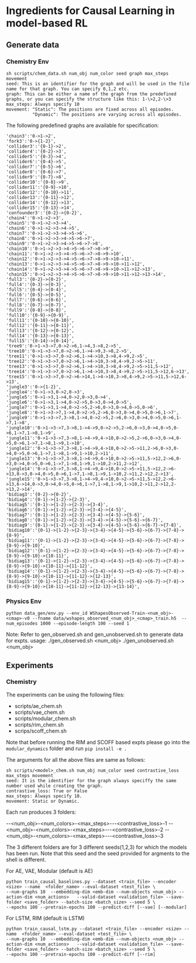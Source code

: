 # Ingredients for Causal Learning in model-based RL


## Generate data

### Chemistry Env
```
sh scripts/chem_data.sh num_obj num_color seed graph max_steps movement
seed: This is an identifier for the graph and will be used in the file name for that graph. You can specify 0,1,2 etc.
graph: This can be either a name of the graph from the predefined graphs, or you can specify the structure like this: 1-\>2,2-\>3
max_steps: Always specify 10
movement: "Static": The positions are fixed across all episodes.
          "Dynamic": The positions are varying across all episodes. 
```
The following predefined graphs are available for specification:
```
'chain3':'0->1->2',
'fork3':'0->{1-2}',
'collider3':'{0-1}->2',
'collider4':'{0-2}->3',
'collider5':'{0-3}->4',
'collider6':'{0-4}->5',
'collider7':'{0-5}->6',
'collider8':'{0-6}->7',
'collider9':'{0-7}->8',
'collider10':'{0-8}->9',
'collider11':'{0-9}->10',
'collider12':'{0-10}->11',
'collider13':'{0-11}->12',
'collider14':'{0-12}->13',
'collider15':'{0-13}->14',
'confounder3':'{0-2}->{0-2}',
'chain4':'0->1->2->3',
'chain5':'0->1->2->3->4',
'chain6':'0->1->2->3->4->5',
'chain7':'0->1->2->3->4->5->6',
'chain8':'0->1->2->3->4->5->6->7',
'chain9':'0->1->2->3->4->5->6->7->8',
'chain10':'0->1->2->3->4->5->6->7->8->9',
'chain11':'0->1->2->3->4->5->6->7->8->9->10',
'chain12':'0->1->2->3->4->5->6->7->8->9->10->11',
'chain13':'0->1->2->3->4->5->6->7->8->9->10->11->12',
'chain14':'0->1->2->3->4->5->6->7->8->9->10->11->12->13',
'chain15':'0->1->2->3->4->5->6->7->8->9->10->11->12->13->14',
'full3':'{0-2}->{0-2}',
'full4':'{0-3}->{0-3}',
'full5':'{0-4}->{0-4}',
'full6':'{0-5}->{0-5}',
'full7':'{0-6}->{0-6}',
'full8':'{0-7}->{0-7}',
'full9':'{0-8}->{0-8}',
'full10':'{0-9}->{0-9}',
'full11':'{0-10}->{0-10}',
'full12':'{0-11}->{0-11}',
'full13':'{0-12}->{0-12}',
'full14':'{0-13}->{0-13}',
'full15':'{0-14}->{0-14}',
'tree9':'0->1->3->7,0->2->6,1->4,3->8,2->5',
'tree10':'0->1->3->7,0->2->6,1->4->9,3->8,2->5',
'tree11':'0->1->3->7,0->2->6,1->4->10,3->8,4->9,2->5',
'tree12':'0->1->3->7,0->2->6,1->4->10,3->8,4->9,2->5->11',
'tree13':'0->1->3->7,0->2->6,1->4->10,3->8,4->9,2->5->11,5->12',
'tree14':'0->1->3->7,0->2->6,1->4->10,3->8,4->9,2->5->11,5->12,6->13',
'tree15':'0->1->3->7,0->2->6->14,1->4->10,3->8,4->9,2->5->11,5->12,6->13',
'jungle3':'0->{1-2}',
'jungle4':'0->1->3,0->2,0->3',
'jungle5':'0->1->3,1->4,0->2,0->3,0->4',
'jungle6':'0->1->3,1->4,0->2->5,0->3,0->4,0->5',
'jungle7':'0->1->3,1->4,0->2->5,2->6,0->3,0->4,0->5,0->6',
'jungle8':'0->1->3->7,1->4,0->2->5,2->6,0->3,0->4,0->5,0->6,1->7',
'jungle9':'0->1->3->7,3->8,1->4,0->2->5,2->6,0->3,0->4,0->5,0->6,1->7,1->8',
'jungle10':'0->1->3->7,3->8,1->4->9,0->2->5,2->6,0->3,0->4,0->5,0->6,1->7,1->8,1->9',
'jungle11':'0->1->3->7,3->8,1->4->9,4->10,0->2->5,2->6,0->3,0->4,0->5,0->6,1->7,1->8,1->9,1->10',
'jungle12':'0->1->3->7,3->8,1->4->9,4->10,0->2->5->11,2->6,0->3,0->4,0->5,0->6,1->7,1->8,1->9,1->10,2->11',
'jungle13':'0->1->3->7,3->8,1->4->9,4->10,0->2->5->11,5->12,2->6,0->3,0->4,0->5,0->6,1->7,1->8,1->9,1->10,2->11,2->12',
'jungle14':'0->1->3->7,3->8,1->4->9,4->10,0->2->5->11,5->12,2->6->13,0->3,0->4,0->5,0->6,1->7,1->8,1->9,1->10,2->11,2->12,2->13',
'jungle15':'0->1->3->7,3->8,1->4->9,4->10,0->2->5->11,5->12,2->6->13,6->14,0->3,0->4,0->5,0->6,1->7,1->8,1->9,1->10,2->11,2->12,2->13,2->14',
'bidiag3':'{0-2}->{0-2}',
'bidiag4':'{0-1}->{1-2}->{2-3}',
'bidiag5':'{0-1}->{1-2}->{2-3}->{3-4}',
'bidiag6':'{0-1}->{1-2}->{2-3}->{3-4}->{4-5}',
'bidiag7':'{0-1}->{1-2}->{2-3}->{3-4}->{4-5}->{5-6}',
'bidiag8':'{0-1}->{1-2}->{2-3}->{3-4}->{4-5}->{5-6}->{6-7}',
'bidiag9':'{0-1}->{1-2}->{2-3}->{3-4}->{4-5}->{5-6}->{6-7}->{7-8}',
'bidiag10':'{0-1}->{1-2}->{2-3}->{3-4}->{4-5}->{5-6}->{6-7}->{7-8}->{8-9}',
'bidiag11':'{0-1}->{1-2}->{2-3}->{3-4}->{4-5}->{5-6}->{6-7}->{7-8}->{8-9}->{9-10}',
'bidiag12':'{0-1}->{1-2}->{2-3}->{3-4}->{4-5}->{5-6}->{6-7}->{7-8}->{8-9}->{9-10}->{10-11}',
'bidiag13':'{0-1}->{1-2}->{2-3}->{3-4}->{4-5}->{5-6}->{6-7}->{7-8}->{8-9}->{9-10}->{10-11}->{11-12}',
'bidiag14':'{0-1}->{1-2}->{2-3}->{3-4}->{4-5}->{5-6}->{6-7}->{7-8}->{8-9}->{9-10}->{10-11}->{11-12}->{12-13}',
'bidiag15':'{0-1}->{1-2}->{2-3}->{3-4}->{4-5}->{5-6}->{6-7}->{7-8}->{8-9}->{9-10}->{10-11}->{11-12}->{12-13}->{13-14}',

```
### Physics Env 

```
python data_gen/env.py --env_id WShapesObserved-Train-<num_obj>-<cmap>-v0 --fname data/wshapes_observed_<num_obj>_<cmap>_train.h5  --num_episodes 1000 --episode-length 100 --seed 1
```

Note: Refer to gen_observed.sh and gen_unobserved.sh to generate data for expts. usage: ./gen_observed.sh <num_obj> <cmap>   ./gen_unobserved.sh <num_obj> <cmap>


## Experiments

### Chemistry
The experiments can be using the following files:

- scripts/ae_chem.sh
- scripts/vae_chem.sh
- scripts/modular_chem.sh
- scripts/rim_chem.sh
- scrips/scoff_chem.sh

Note that before running the RIM and SCOFF based expts please go into the `modular_dynamics` folder and run `pip install -e .`

The arguments for all the above files are same as follows:
``` 
sh scripts/<model>_chem.sh num_obj num_color seed contrastive_loss max_steps movement
seed: It is the identifier for the graph always speciffy the same number used while creating the graph.
contrastive_loss: True or False
max_steps: Always specify 10.
movement: Static or Dynamic.
```
Each run produces 3 folders:

-<model>-<num_obj>-<num_colors>-<max_steps>-<movement>-<seed>-<contrastive_loss>-1
-<model>-<num_obj>-<num_colors>-<max_steps>-<movement>-<seed>-<contrastive_loss>-2
-<model>-<num_obj>-<num_colors>-<max_steps>-<movement>-<seed>-<contrastive_loss>-3

The 3 different folders are for 3 different seeds(1,2,3) for which the models has been run. Note that this seed and the seed provided for argments to the shell is different.


For AE, VAE, Modular (default is AE)
```
python train_causal_baselines.py --dataset <train_file> --encoder <size> --name  <folder_name> --eval-dataset <test_file> \
--num-graphs 10  --embedding-dim <emb-dim --num-objects <num_obj> --action-dim <num_actions>   --valid-dataset <validation_file> --save-folder <save_folder> --batch-size <batch_size> --seed 5 \
--epochs 100 --pretrain-epochs 100 --predict-diff [--vae] [--modular]
```
For LSTM, RIM (default is LSTM)
```
python train_causal_lstm.py --dataset <train_file> --encoder <size> --name  <folder_name> --eval-dataset <test_file> \
--num-graphs 10  --embedding-dim <emb-dim --num-objects <num_obj> --action-dim <num_actions>   --valid-dataset <validation_file> --save-folder <save_folder> --batch-size <batch_size> --seed 5 \
--epochs 100 --pretrain-epochs 100 --predict-diff [--rim]
